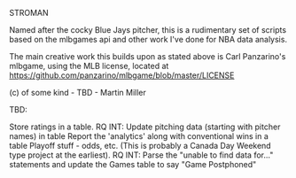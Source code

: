 STROMAN

Named after the cocky Blue Jays pitcher, this is a rudimentary set 
of scripts based on the mlbgames api and other work I've done 
for NBA data analysis. 

The main creative work this builds upon as stated above is Carl Panzarino's
mlbgame, using the MLB license, located at https://github.com/panzarino/mlbgame/blob/master/LICENSE

(c) of some kind - TBD - Martin Miller

TBD:

Store ratings in a table.
RQ INT: Update pitching data (starting with pitcher names) in table
Report the 'analytics' along with conventional wins in a table
Playoff stuff - odds, etc. (This is probably a Canada Day Weekend type project at the earliest).
RQ INT: Parse the "unable to find data for..." statements and update the Games table to say "Game Postphoned"


